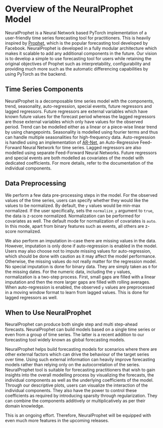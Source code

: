# Overview of the NeuralProphet Model

NeuralProphet is a Neural Network based PyTorch implementation of a user-friendly time series forecasting tool for practitioners.
This is heavily inspired by [Prophet](https://facebook.github.io/prophet/), which is the popular forecasting tool developed by Facebook. 
NeuralProphet is developed in a fully modular architecture which makes it scalable to add any additional components
in the future. Our vision is to develop a simple to use forecasting tool for users while retaining the original objectives of
Prophet such as interpretability, configurability and providing much more such as the automatic differencing capabilities by using PyTorch as
the backend.       

## Time Series Components
NeuralProphet is a decomposable time series model with the components, trend, seasonality, auto-regression, special events,
future regressors and lagged regressors. Future regressors are external variables which have known future values for the forecast
period whereas the lagged regressors are those external variables which only have values for the observed period. Trend can be 
modelled either as a linear or a piece-wise linear trend by using changepoints. Seasonality
is modelled using fourier terms and thus can handle multiple seasonalities for high-frequency data. Auto-regression is handled using an
implementation of [AR-Net](https://github.com/ourownstory/AR-Net), an Auto-Regressive Feed-Forward Neural Network for time series. 
Lagged regressors are also modelled using separate Feed-Forward Neural Networks. Future regressors and special
events are both modelled as covariates of the model with dedicated coefficients. For more details, refer 
to the documentation of the individual components. 

## Data Preprocessing

We perform a few data pre-processing steps in the model. For the observed values of the time series, users can specify whether
they would like the values to be normalized. By default, the `y` values would be min-max normalized. If the user specifically, sets the
`normalize_y` argument to `true`, the data is z-score normalized. Normalization can be performed for covariates as well.
The default mode for normalization of covariates is `auto`. In this mode, apart from binary features such as events, all others are
z-score normalized. 

We also perform an imputation in-case there are missing values in the data. However, imputation is only done
if auto-regression is enabled in the model. Users may also choose not to impute missing values for auto-regression, 
which should be done with caution as it may affect the model performance. Otherwise, the missing values do not really matter for the regression model. No
special imputation is done for binary data. They are simply taken as `0` for the missing dates. For the numeric data,
including the `y` values, normalization is a two-step process. First, small gaps are filled with a linear imputation
 and then the more larger gaps are filled with rolling averages. When auto-regression is enabled, the observed `y` values are
 preprocessed in a moving window format to learn from lagged values. This is done for lagged regressors as well.

## When to Use NeuralProphet

NeuralProphet can produce both single step and multi step-ahead forecasts. NeuralProphet can build models based on a single time series or even from a group of time series. The latter is a recent addition to our forecasting tool widely known as global forecasting models. 
 
NeuralProphet helps build forecasting models for scenarios where there are other external factors which can drive the behaviour
of the target series over time. Using such external information can heavily improve forecasting models
rather than relying only on the autocorrelation of the series. NeuralProphet tool is suitable for forecasting practitioners that wish to gain insights into the overall modelling process
by visualizing the forecasts, the individual components as well as the underlying coefficients of the model. Through our descriptive
plots, users can visualize the interaction of the individual components. They also have the power to control these coefficients as required by introducing sparsity through regularization. They can
combine the components additively or multiplicatively as per their domain knowledge. 

This is an ongoing effort. Therefore, NeuralProphet will be equipped with even much more features in the upcoming
releases.